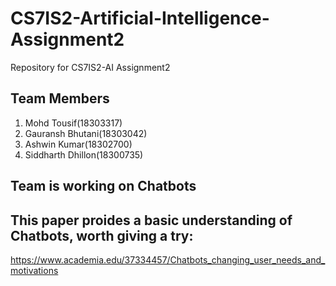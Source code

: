 # CS7IS2-Artificial-Intelligence-Assignment2
Repository for CS7IS2-AI Assignment2

## Team Members
1. Mohd Tousif(18303317)
2. Gauransh Bhutani(18303042)
3. Ashwin Kumar(18302700)
4. Siddharth Dhillon(18300735)

## Team is working on Chatbots

## This paper proides a basic understanding of Chatbots, worth giving a try:
https://www.academia.edu/37334457/Chatbots_changing_user_needs_and_motivations
